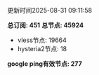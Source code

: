 更新时间2025-08-31 09:11:58

**总订阅: 451**
**总节点: 45924**
- vless节点: 19664
- hysteria2节点: 18

**google ping有效节点: 277**
